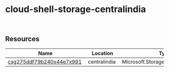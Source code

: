 # cloud-shell-storage-centralindia 
 
## Resources


| Name | Location | Type |
| --- | --- | --- |
| [csg275ddf79b240x44e7x991](csg275ddf79b240x44e7x991-1101416001.md)  | centralindia  | Microsoft.Storage/storageAccounts  |
